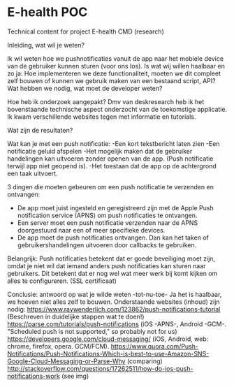 # E-health POC
Technical content for project E-health CMD (research)

Inleiding, wat wil je weten?

Ik wil weten hoe we pushnotificaties vanuit de app naar het mobiele device van de gebruiker kunnen sturen (voor ons Ios).
Is wat wij willen haalbaar en zo ja:
Hoe implementeren we deze functionaliteit, moeten we dit compleet zelf bouwen of kunnen we gebruik maken van een bestaand script, API?
Wat hebben we nodig, wat moet de developer weten?

Hoe heb ik onderzoek aangepakt? 
Dmv van deskresearch heb ik het bovenstaande technische aspect onderzocht van de toekomstige applicatie. 
Ik kwam verschillende websites tegen met informatie en tutorials.

Wat zijn de resultaten?

Wat kan je met een push notificatie:
-Een kort tekstbericht laten zien
-Een notificatie geluid afspelen
-Het mogelijk maken dat de gebruiker handelingen kan uitvoeren zonder openen van de app. (Push notificatie terwijl app niet geopend is).
-Het toestaan dat de app op de achtergrond een taak uitvoert.

3 dingen die moeten gebeuren om een push notificatie te verzenden en ontvangen:
- De app moet juist ingesteld en geregistreerd zijn met de Apple Push notification service (APNS) om push notificaties te ontvangen.
- Een server moet een push notificatie verzenden naar de APNS doorgestuurd naar een of meer specifieke devices.
- De app moet de push notificaties ontvangen. Dan kan het taken of gebruikershandelingen uitvoeren door callbacks te gebruiken.

Belangrijk:
Push notificaties betekent dat er goede beveiliging moet zijn, omdat je niet wil dat iemand anders push notificaties kan sturen naar gebruikers. Dit betekent dat er nog wel wat meer werk bij komt kijken om alles te configureren. (SSL certificaat)

Conclusie: antwoord op wat je wilde weten -tot-nu-toe-
Ja het is haalbaar, we hoeven niet alles zelf te bouwen.
Onderstaande websites (inhoud) zijn nodig:
https://www.raywenderlich.com/123862/push-notifications-tutorial (Beschreven in duidelijke stappen wat te doen!)
https://parse.com/tutorials/push-notifications (iOS -APNS-, Android -GCM-. "Scheduled push is not supported," so probably not for us)
https://developers.google.com/cloud-messaging/ (iOS, Android, web: chrome, firefox, opera. GCM/FCM).
https://www.quora.com/Push-Notifications/Push-Notifications-Which-is-best-to-use-Amazon-SNS-Google-Cloud-Messaging-or-Parse-Why (comparing)
http://stackoverflow.com/questions/17262511/how-do-ios-push-notifications-work (see img)
